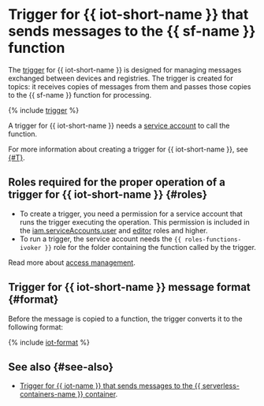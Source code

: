 # Trigger for {{ iot-short-name }} that sends messages to the {{ sf-name }} function

The [trigger](../trigger/) for {{ iot-short-name }} is designed for managing messages exchanged between devices and registries. The trigger is created for topics: it receives copies of messages from them and passes those copies to the {{ sf-name }} function for processing.

{% include [trigger](../../../_includes/iot-core/trigger.md) %}

A trigger for {{ iot-short-name }} needs a [service account](../../../iam/concepts/users/service-accounts.md) to call the function.

For more information about creating a trigger for {{ iot-short-name }}, see [{#T}](../../operations/trigger/iot-core-trigger-create.md).

## Roles required for the proper operation of a trigger for {{ iot-short-name }} {#roles}

* To create a trigger, you need a permission for a service account that runs the trigger executing the operation. This permission is included in the [iam.serviceAccounts.user](../../../iam/concepts/access-control/roles.md#sa-user) and [editor](../../../iam/concepts/access-control/roles.md#editor) roles and higher.
* To run a trigger, the service account needs the `{{ roles-functions-ivoker }}` role for the folder containing the function called by the trigger.

Read more about [access management](../../security/index.md).

## Trigger for {{ iot-short-name }} message format {#format}

Before the message is copied to a function, the trigger converts it to the following format:

{% include [iot-format](../../../_includes/functions/iot-format.md) %}

## See also {#see-also}

* [Trigger for {{ iot-name }} that sends messages to the {{ serverless-containers-name }} container](../../../serverless-containers/concepts/trigger/iot-core-trigger.md).
